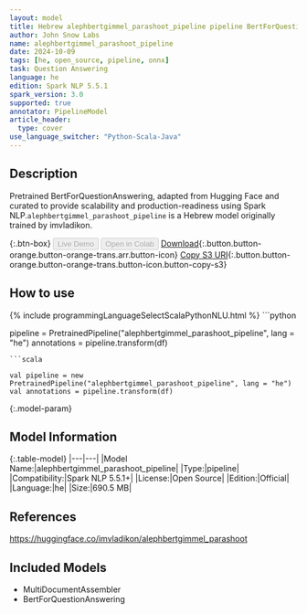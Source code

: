 ```yaml
---
layout: model
title: Hebrew alephbertgimmel_parashoot_pipeline pipeline BertForQuestionAnswering from imvladikon
author: John Snow Labs
name: alephbertgimmel_parashoot_pipeline
date: 2024-10-09
tags: [he, open_source, pipeline, onnx]
task: Question Answering
language: he
edition: Spark NLP 5.5.1
spark_version: 3.0
supported: true
annotator: PipelineModel
article_header:
  type: cover
use_language_switcher: "Python-Scala-Java"
---
```


## Description

Pretrained BertForQuestionAnswering, adapted from Hugging Face and curated to provide scalability and production-readiness using Spark NLP.`alephbertgimmel_parashoot_pipeline` is a Hebrew model originally trained by imvladikon.

{:.btn-box}
<button class="button button-orange" disabled>Live Demo</button>
<button class="button button-orange" disabled>Open in Colab</button>
[Download](https://s3.amazonaws.com/auxdata.johnsnowlabs.com/public/models/alephbertgimmel_parashoot_pipeline_he_5.5.1_3.0_1728453787590.zip){:.button.button-orange.button-orange-trans.arr.button-icon}
[Copy S3 URI](s3://auxdata.johnsnowlabs.com/public/models/alephbertgimmel_parashoot_pipeline_he_5.5.1_3.0_1728453787590.zip){:.button.button-orange.button-orange-trans.button-icon.button-copy-s3}

## How to use



<div class="tabs-box" markdown="1">
{% include programmingLanguageSelectScalaPythonNLU.html %}
```python

pipeline = PretrainedPipeline("alephbertgimmel_parashoot_pipeline", lang = "he")
annotations =  pipeline.transform(df)   

```
```scala

val pipeline = new PretrainedPipeline("alephbertgimmel_parashoot_pipeline", lang = "he")
val annotations = pipeline.transform(df)

```
</div>

{:.model-param}
## Model Information

{:.table-model}
|---|---|
|Model Name:|alephbertgimmel_parashoot_pipeline|
|Type:|pipeline|
|Compatibility:|Spark NLP 5.5.1+|
|License:|Open Source|
|Edition:|Official|
|Language:|he|
|Size:|690.5 MB|

## References

https://huggingface.co/imvladikon/alephbertgimmel_parashoot

## Included Models

- MultiDocumentAssembler
- BertForQuestionAnswering